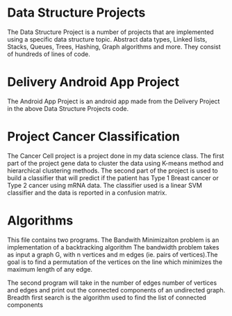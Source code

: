 <h1>Data Structure Projects</h1>

The Data Structure Project is a number of projects that are implemented using a specific data structure topic. Abstract data types, Linked lists, Stacks, Queues, Trees, Hashing, Graph algorithms and more. They consist of hundreds of lines of code. 

<h1>Delivery Android App Project</h1>

The Android App Project is an android app made from the Delivery Project in the above Data Structure Projects code. 

<h1>Project Cancer Classification</h1>

The Cancer Cell project is a project done in my data science class. The first part of the project gene data to cluster the data using K-means method and hierarchical clustering methods. The second part of the project is used to build a classifier that will predict if the patient has Type 1 Breast cancer or Type 2 cancer using mRNA data. The classifier used is a linear SVM classifier and the data is reported in a confusion matrix. 

<h1>Algorithms</h1>
This file contains two programs. The Bandwith Minimizaiton problem is an implementation of a backtracking algorithm The bandwidth problem takes as input a graph G, with n vertices and m edges (ie. pairs of vertices).The goal is to find a permutation of the vertices on the line which minimizes the maximum length of any edge. 

The second program will take in the number of edges number of vertices and edges and print out the connected components of an undirected graph. Breadth first search is the algorithm used to find the list of connected components
